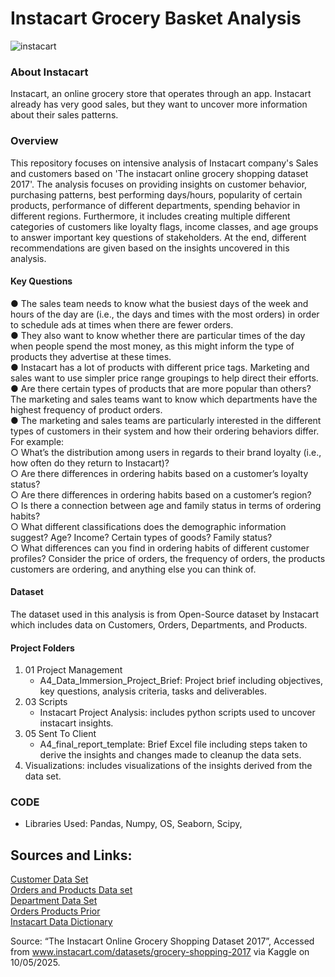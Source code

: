 # Instacart Grocery Basket Analysis  
![instacart](https://github.com/user-attachments/assets/e6f54daa-5fcd-4812-93fb-b2fc3c421c38)

### About Instacart  
Instacart, an online grocery store that operates through an app. Instacart already has very good sales, but they want to uncover more information about their sales patterns.

### Overview
This repository focuses on intensive analysis of Instacart company's Sales and customers based on 'The instacart online grocery shopping dataset 2017'. The analysis focuses on providing insights on customer behavior, purchasing patterns, best performing days/hours, popularity of certain products, performance of different departments, spending behavior in different regions. Furthermore, it includes creating multiple different categories of customers like loyalty flags, income classes, and age groups to answer important key questions of stakeholders. At the end, different recommendations are given based on the insights uncovered in this analysis.

#### Key Questions  
● The sales team needs to know what the busiest days of the week and hours of the day are (i.e., the days and times with the most orders) in order to schedule ads at times when there are fewer orders.  
● They also want to know whether there are particular times of the day when people spend the most money, as this might inform the type of products they advertise at these times.  
● Instacart has a lot of products with different price tags. Marketing and sales want to use simpler price range groupings to help direct their efforts.  
● Are there certain types of products that are more popular than others? The marketing and sales teams want to know which departments have the highest frequency of product orders.  
● The marketing and sales teams are particularly interested in the different types of customers in their system and how their ordering behaviors differ. For example:  
  ○ What’s the distribution among users in regards to their brand loyalty (i.e., how often do they return to Instacart)?  
  ○ Are there differences in ordering habits based on a customer’s loyalty status?  
  ○ Are there differences in ordering habits based on a customer’s region?  
  ○ Is there a connection between age and family status in terms of ordering habits?  
  ○ What different classifications does the demographic information suggest? Age? Income? Certain types of goods? Family status?  
  ○ What differences can you find in ordering habits of different customer profiles? Consider the price of orders, the frequency of orders, the products customers are ordering, and anything else you can think of.

#### Dataset  
The dataset used in this analysis is from Open-Source dataset by Instacart which includes data on Customers, Orders, Departments, and Products.

#### Project Folders
01. 01 Project Management  
     - A4_Data_Immersion_Project_Brief: Project brief including objectives, key questions, analysis criteria, tasks and deliverables.  
02. 03 Scripts  
     - Instacart Project Analysis: includes python scripts used to uncover instacart insights.  
03. 05 Sent To Client  
     - A4_final_report_template: Brief Excel file including steps taken to derive the insights and changes made to cleanup the data sets.  
04. Visualizations: includes visualizations of the insights derived from the data set.

### CODE
- Libraries Used: Pandas, Numpy, OS, Seaborn, Scipy,

## Sources and Links:
[Customer Data Set](https://s3.amazonaws.com/coach-courses-us/public/courses/data-immersion/A4/A4_Data_Assets/customers.zip)  
[Orders and Products Data set](https://s3.amazonaws.com/coach-courses-us/public/courses/data-immersion/A4/A4_Data_Assets/4.3_orders_products.zip)  
[Department Data Set](https://s3.amazonaws.com/coach-courses-us/public/courses/data-immersion/A4/A4_Data_Assets/4.4_departments.zip)  
[Orders Products Prior](https://s3.amazonaws.com/coach-courses-us/public/courses/data-immersion/A4/A4_Data_Assets/4.6_orders_products_prior.zip)  
[Instacart Data Dictionary](https://gist.github.com/jeremystan/c3b39d947d9b88b3ccff3147dbcf6c6b)

Source: “The Instacart Online Grocery Shopping Dataset 2017”, Accessed from www.instacart.com/datasets/grocery-shopping-2017 via Kaggle on 10/05/2025.


